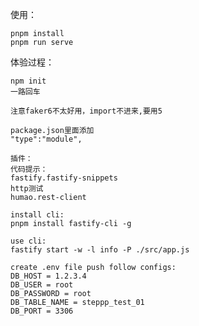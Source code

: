 <!--
 * @Author: vacrain
 * @Date: 2022-05-08 07:55:02
 * @LastEditors: vacrain
 * @LastEditTime: 2022-06-02 07:38:23
 * @FilePath: /steppp-monorepo/app/server/README.md
 * @Description:
 *
-->

使用：

```
pnpm install
pnpm run serve
```

体验过程：

```
npm init
一路回车

注意faker6不太好用，import不进来,要用5

package.json里面添加
"type":"module",

插件：
代码提示：
fastify.fastify-snippets
http测试
humao.rest-client

install cli:
pnpm install fastify-cli -g

use cli: 
fastify start -w -l info -P ./src/app.js

create .env file push follow configs:
DB_HOST = 1.2.3.4
DB_USER = root
DB_PASSWORD = root
DB_TABLE_NAME = steppp_test_01
DB_PORT = 3306

```
